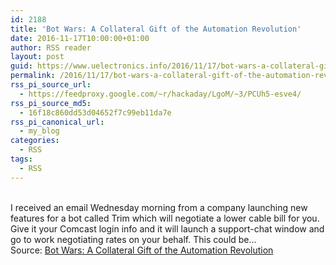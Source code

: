 ```yaml
---
id: 2188
title: 'Bot Wars: A Collateral Gift of the Automation Revolution'
date: 2016-11-17T10:00:00+01:00
author: RSS reader
layout: post
guid: https://www.uelectronics.info/2016/11/17/bot-wars-a-collateral-gift-of-the-automation-revolution/
permalink: /2016/11/17/bot-wars-a-collateral-gift-of-the-automation-revolution/
rss_pi_source_url:
  - https://feedproxy.google.com/~r/hackaday/LgoM/~3/PCUh5-esve4/
rss_pi_source_md5:
  - 16f18c860dd53d04652f7c99eb11da7e
rss_pi_canonical_url:
  - my_blog
categories:
  - RSS
tags:
  - RSS
---
```

&#013;  
I received an email Wednesday morning from a company launching new features for a bot called Trim which will negotiate a lower cable bill for you. Give it your Comcast login info and it will launch a support-chat window and go to work negotiating rates on your behalf. This could be…&#013;  
Source: <a href="https://feedproxy.google.com/~r/hackaday/LgoM/~3/PCUh5-esve4/" target="_blank">Bot Wars: A Collateral Gift of the Automation Revolution</a>